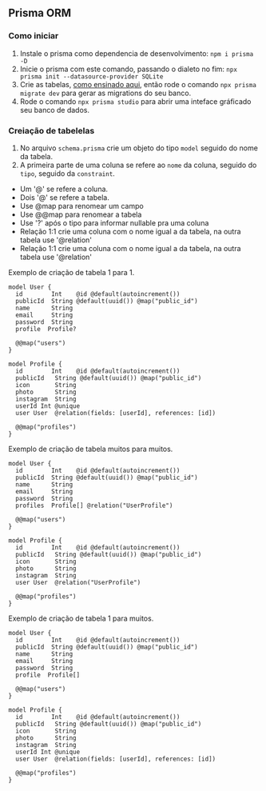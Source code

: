 ## Prisma ORM
### Como iniciar
1. Instale o prisma como dependencia de desenvolvimento: ``npm i prisma -D``
2. Inicie o prisma com este comando, passando o dialeto no fim: ``npx prisma init --datasource-provider SQLite``
3. Crie as tabelas, [como ensinado aqui](#criacao-tabela), então rode o comando ``npx prisma migrate dev`` para gerar as migrations do seu banco.
4. Rode o comando ``npx prisma studio`` para abrir uma inteface gráficado seu banco de dados.


### <p name="criacao-tabelas">Creiação de tabelelas</p>

1. No arquivo ``schema.prisma`` crie um objeto do tipo ``model`` seguido do nome da tabela.
2. A primeira parte de uma coluna se refere ao ``nome`` da coluna, seguido do ``tipo``, seguido da ``constraint``.

- Um '@' se refere a coluna.
- Dois '@' se refere a tabela.
- Use @map para renomear um campo
- Use @@map para renomear a tabela
- Use '?' após o tipo para informar nullable pra uma coluna
- Relação 1:1 crie uma coluna com o nome igual a da tabela, na outra tabela use '@relation'
- Relação 1:1 crie uma coluna com o nome igual a da tabela, na outra tabela use '@relation'

Exemplo de criação de tabela 1 para 1.
```
model User {
  id        Int    @id @default(autoincrement())
  publicId  String @default(uuid()) @map("public_id")
  name      String
  email     String
  password  String
  profile  Profile?

  @@map("users")
}

model Profile {
  id        Int    @id @default(autoincrement())
  publicId   String @default(uuid()) @map("public_id")
  icon       String
  photo      String
  instagram  String
  userId Int @unique
  user User  @relation(fields: [userId], references: [id])

  @@map("profiles")
}
```

Exemplo de criação de tabela muitos para muitos.
```
model User {
  id        Int    @id @default(autoincrement())
  publicId  String @default(uuid()) @map("public_id")
  name      String
  email     String
  password  String
  profiles  Profile[] @relation("UserProfile")

  @@map("users")
}

model Profile {
  id        Int    @id @default(autoincrement())
  publicId   String @default(uuid()) @map("public_id")
  icon       String
  photo      String
  instagram  String
  user User  @relation("UserProfile")

  @@map("profiles")
}
```

Exemplo de criação de tabela 1 para muitos.
```
model User {
  id        Int    @id @default(autoincrement())
  publicId  String @default(uuid()) @map("public_id")
  name      String
  email     String
  password  String
  profile  Profile[]

  @@map("users")
}

model Profile {
  id        Int    @id @default(autoincrement())
  publicId   String @default(uuid()) @map("public_id")
  icon       String
  photo      String
  instagram  String
  userId Int @unique
  user User  @relation(fields: [userId], references: [id])

  @@map("profiles")
}
```